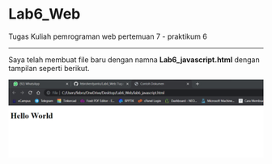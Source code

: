 # Lab6_Web
Tugas Kuliah pemrograman web pertemuan 7 - praktikum 6

<hr>

Saya telah membuat file baru dengan namna **Lab6_javascript.html** dengan tampilan seperti berikut.

![Membuat File HTML Baru](gambar1.png)
